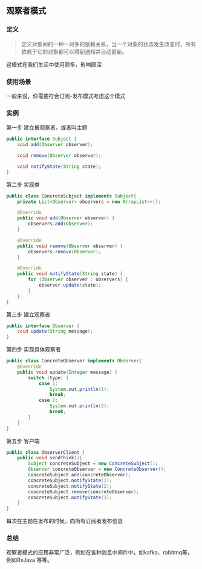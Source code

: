 ## 观察者模式

### 定义

> 定义对象间的一种一对多的依赖关系，当一个对象的状态发生改变时，所有依赖于它的对象都可以得到通知并自动更新。

这模式在我们生活中使用颇多，影响颇深

### 使用场景

一般来说，你需要符合订阅-发布模式考虑这个模式

### 实例

第一步 建立被观察者，或者叫主题

```java
public interface Subject {
    void add(Observer observer);

    void remove(Observer observer);

    void notifyState(String state);
}
```

第二步 实现类

```java
public class ConcreteSubject implements Subject{
    private List<Observer> observers = new ArrayList<>();

    @Override
    public void add(Observer observer) {
        observers.add(Observer);
    }

    @Override
    public void remove(Observer observer) {
        observers.remove(Observer);
    }

    @Override
    public void notifyState(String state) {
        for (Observer observer : observers) {
            observer.update(state);
        }
    }
}
```

第三步 建立观察者

```java
public interface Observer {
    void update(String message);
}
```

第四步 实现具体观察者

```java
public class ConcreteObserver implements Observer{
    @Override
    public void update(Integer message) {
        switch (type) {
            case 1:
                System.out.println(1);
                break;
            case 2:
                System.out.println(2);
                break;
        }
    }
}
```

 第五步 客户端

```java
public class ObserverClient {
    public void sendThink(){
        Subject concreteSubject = new ConcreteSubject();
        Observer concreteObserver = new ConcreteObserver();
        concreteSubject.add(concreteObserver);
        concreteSubject.notifyState(1);
        concreteSubject.notifyState(2);
        concreteSubject.remove(concreteObserver);
        concreteSubject.notifyState(3);
    }
}
```

每次在主题在发布的时候，向所有订阅者发布信息

### 总结

观察者模式的应用非常广泛，例如在各种消息中间件中，如kafka、rabitmq等，例如RxJava 等等。

